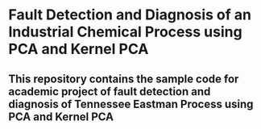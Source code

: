 # Fault Detection and Diagnosis of an Industrial Chemical Process using PCA and Kernel PCA

## This repository contains the sample code for academic project of fault detection and diagnosis of Tennessee Eastman Process using PCA and Kernel PCA
